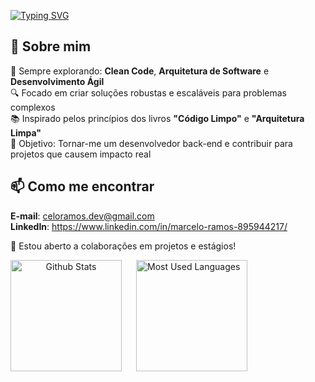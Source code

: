 <p float="left">
   <a href="https://git.io/typing-svg"><img src="https://readme-typing-svg.demolab.com?font=Fira+Code&size=30&pause=1000&color=abd200&width=520&height=55&lines=Hello%2C+World!" alt="Typing SVG" /></a>
</p>

## 🌟 Sobre mim
🌱 Sempre explorando: **Clean Code**, **Arquitetura de Software** e **Desenvolvimento Ágil**  
🔍 Focado em criar soluções robustas e escaláveis para problemas complexos  
📚 Inspirado pelos princípios dos livros **"Código Limpo"** e **"Arquitetura Limpa"**  
🎯 Objetivo: Tornar-me um desenvolvedor back-end e contribuir para projetos que causem impacto real  

## 📫 Como me encontrar
**E-mail**: celoramos.dev@gmail.com  
**LinkedIn**: https://www.linkedin.com/in/marcelo-ramos-895944217/  

🤝 Estou aberto a colaborações em projetos e estágios!

<p align="center">
  <img
      align="left"
      alt="Github Stats"
      height="178"
      style="padding-right: 20px;"
      src="https://github-readme-stats.vercel.app/api?username=celoramos&show_icons=true&theme=github_dark&include_all_commits=true&locale=pt-br"
  />

  <img
      align="left"
      alt="Most Used Languages"
      height="178"
      src="https://github-readme-stats.vercel.app/api/top-langs/?username=celoramos&theme=github_dark&layout=compact&custom_title=Tecnologias&langs_count=5"
  />
</p>

<br clear="both"/>
